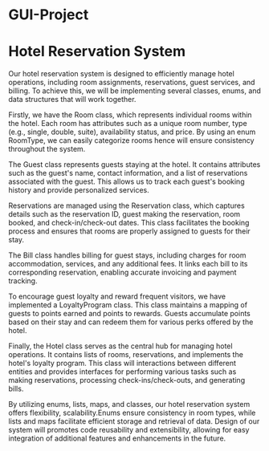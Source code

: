 # GUI-Project
# Hotel Reservation System

Our hotel reservation system is designed to efficiently manage hotel operations, including room assignments, reservations, guest services, and billing. To achieve this, we will be implementing several classes, enums, and data structures that will work together.

Firstly, we have the Room class, which represents individual rooms within the hotel. Each room has attributes such as a unique room number, type (e.g., single, double, suite), availability status, and price. By using an enum RoomType, we can easily categorize rooms hence will ensure consistency throughout the system.

The Guest class represents guests staying at the hotel. It contains attributes such as the guest's name, contact information, and a list of reservations associated with the guest. This allows us to track each guest's booking history and provide personalized services.

Reservations are managed using the Reservation class, which captures details such as the reservation ID, guest making the reservation, room booked, and check-in/check-out dates. This class facilitates the booking process and ensures that rooms are properly assigned to guests for their stay.

The Bill class handles billing for guest stays, including charges for room accommodation, services, and any additional fees. It links each bill to its corresponding reservation, enabling accurate invoicing and payment tracking.

To encourage guest loyalty and reward frequent visitors, we have implemented a LoyaltyProgram class. This class maintains a mapping of guests to points earned and points to rewards. Guests accumulate points based on their stay and can redeem them for various perks offered by the hotel.

Finally, the Hotel class serves as the central hub for managing hotel operations. It contains lists of rooms, reservations, and implements the hotel's loyalty program. This class will interactions between different entities and provides interfaces for performing various tasks such as making reservations, processing check-ins/check-outs, and generating bills.

By utilizing enums, lists, maps, and classes, our hotel reservation system offers flexibility, scalability.Enums ensure consistency in room types, while lists and maps facilitate efficient storage and retrieval of data. Design of our system will promotes code reusability and extensibility, allowing for easy integration of additional features and enhancements in the future.



